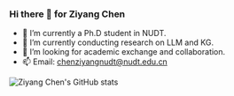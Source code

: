 ### Hi there 👋 for Ziyang Chen

<!--
**czy1999/czy1999** is a ✨ _special_ ✨ repository because its `README.md` (this file) appears on your GitHub profile.

Here are some ideas to get you started:

- 🔭 I’m currently working on ...
- 🌱 I’m currently learning ...
- 👯 I’m looking to collaborate on ...
- 🤔 I’m looking for help with ...
- 💬 Ask me about ...
- 📫 How to reach me: ...
- 😄 Pronouns: ...
- ⚡ Fun fact: ...
-->
- 🌱 I’m currently a Ph.D student in NUDT.
- 🔭 I’m currently conducting research on LLM and KG.
- 👯 I’m looking for academic exchange and collaboration.
- 📫 Email: chenziyangnudt@nudt.edu.cn


![Ziyang Chen's GitHub stats](https://github-readme-stats.vercel.app/api?username=czy1999&show_icons=true&theme=vue-dark)
